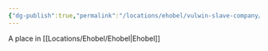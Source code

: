 ```yaml
---
{"dg-publish":true,"permalink":"/locations/ehobel/vulwin-slave-company/","tags":["Location","Unexplored"],"noteIcon":"","created":"2024-07-17T19:10:23.437+01:00","updated":"2024-12-13T22:53:17.521+00:00"}
---
```


A place in [[Locations/Ehobel/Ehobel\|Ehobel]]